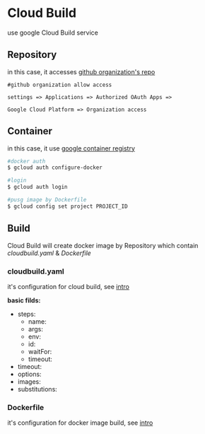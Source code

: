 Cloud Build
===

use google Cloud Build service

## Repository

in this case, it accesses [github organization's repo][github]

```
#github organization allow access

settings => Applications => Authorized OAuth Apps =>

Google Cloud Platform => Organization access
```

## Container

in this case, it use [google container registry][image-hub]

```bash
#docker auth
$ gcloud auth configure-docker

#login
$ gcloud auth login

#pusg image by Dockerfile
$ gcloud config set project PROJECT_ID
```

## Build

Cloud Build will create docker image by Repository which contain *cloudbuild.yaml* & *Dockerfile*

### cloudbuild.yaml

it's configuration for cloud build, see [intro][config]

**basic filds:**
*   steps:
    *   name:
    *   args:
    *   env:
    *   id:
    *   waitFor:
    *   timeout:
*   timeout:
*   options:
*   images:
*   substitutions:

### Dockerfile

it's configuration for docker image build, see [intro][dockerfile]


[github]: https://help.github.com/articles/requesting-organization-approval-for-oauth-apps/  "how to access github organization's repo"
[image-hub]: https://cloud.google.com/container-registry/docs  "google container registry"
[dockerfile]: https://docs.docker.com/engine/reference/builder/  "docker file intro"
[config]: https://cloud.google.com/cloud-build/docs/build-config  "cloudbuild.yaml intro"